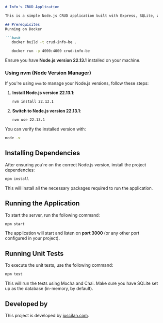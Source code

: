 ```markdown
# Info's CRUD Application

This is a simple Node.js CRUD application built with Express, SQLite, and Mocha for testing.

## Prerequisites
Running on Docker

```bash
   docker build -t crud-info-be . 
```
```bash
   docker run -p 4000:4000 crud-info-be 
```

Ensure you have **Node.js version 22.13.1** installed on your machine.

### Using nvm (Node Version Manager)

If you're using `nvm` to manage your Node.js versions, follow these steps:

1. **Install Node.js version 22.13.1**:
   ```bash
   nvm install 22.13.1
   ```

2. **Switch to Node.js version 22.13.1**:
   ```bash
   nvm use 22.13.1
   ```

You can verify the installed version with:
```bash
node -v
```

## Installing Dependencies

After ensuring you're on the correct Node.js version, install the project dependencies:

```bash
npm install
```

This will install all the necessary packages required to run the application.

## Running the Application

To start the server, run the following command:

```bash
npm start
```

The application will start and listen on **port 3000** (or any other port configured in your project).

## Running Unit Tests

To execute the unit tests, use the following command:

```bash
npm test
```

This will run the tests using Mocha and Chai. Make sure you have SQLite set up as the database (in-memory, by default).

## Developed by

This project is developed by [juscilan.com](https://juscilan.com).
